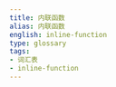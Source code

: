 ```yaml
---
title: 内联函数
alias: 内联函数
english: inline-function
type: glossary
tags:
- 词汇表
- inline-function
---
```

